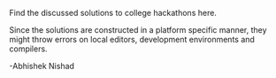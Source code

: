 Find the discussed solutions to college hackathons here.
 

Since the solutions are constructed in a platform specific manner, they might throw errors on local editors, development environments and compilers.


-Abhishek Nishad
